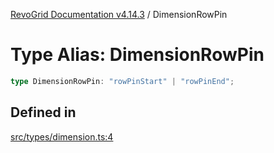 [RevoGrid Documentation v4.14.3](README.md) / DimensionRowPin

# Type Alias: DimensionRowPin

```ts
type DimensionRowPin: "rowPinStart" | "rowPinEnd";
```

## Defined in

[src/types/dimension.ts:4](https://github.com/revolist/revogrid/blob/4d3feb8340f534dd1ff6941b4d5b83d4d4e2474c/src/types/dimension.ts#L4)
